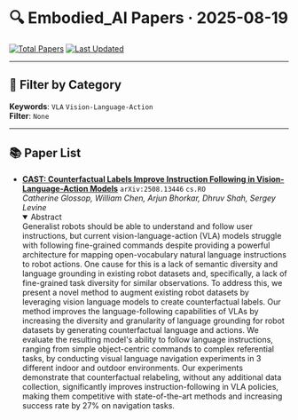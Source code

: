 # 🔍 Embodied_AI Papers · 2025-08-19

[![Total Papers](https://img.shields.io/badge/Papers-1-2688EB)]()
[![Last Updated](https://img.shields.io/badge/dynamic/json?url=https://api.github.com/repos/tavish9/awesome-daily-AI-arxiv/commits/main&query=%24.commit.author.date&label=updated&color=orange)]()

---

## 📌 Filter by Category
**Keywords**: `VLA` `Vision-Language-Action`  
**Filter**: `None`

---

## 📚 Paper List

- **[CAST: Counterfactual Labels Improve Instruction Following in Vision-Language-Action Models](https://arxiv.org/abs/2508.13446)**  `arXiv:2508.13446`  `cs.RO`  
  _Catherine Glossop, William Chen, Arjun Bhorkar, Dhruv Shah, Sergey Levine_
  <details open><summary>Abstract</summary>
  Generalist robots should be able to understand and follow user instructions, but current vision-language-action (VLA) models struggle with following fine-grained commands despite providing a powerful architecture for mapping open-vocabulary natural language instructions to robot actions. One cause for this is a lack of semantic diversity and language grounding in existing robot datasets and, specifically, a lack of fine-grained task diversity for similar observations. To address this, we present a novel method to augment existing robot datasets by leveraging vision language models to create counterfactual labels. Our method improves the language-following capabilities of VLAs by increasing the diversity and granularity of language grounding for robot datasets by generating counterfactual language and actions. We evaluate the resulting model's ability to follow language instructions, ranging from simple object-centric commands to complex referential tasks, by conducting visual language navigation experiments in 3 different indoor and outdoor environments. Our experiments demonstrate that counterfactual relabeling, without any additional data collection, significantly improves instruction-following in VLA policies, making them competitive with state-of-the-art methods and increasing success rate by 27% on navigation tasks.
  </details>
